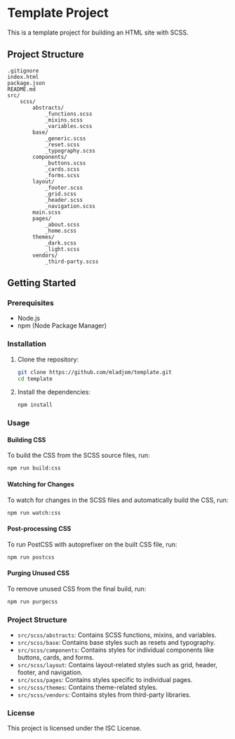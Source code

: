# Template Project

This is a template project for building an HTML site with SCSS.

## Project Structure

```
.gitignore
index.html
package.json
README.md
src/
    scss/
        abstracts/
            _functions.scss
            _mixins.scss
            _variables.scss
        base/
            _generic.scss
            _reset.scss
            _typography.scss
        components/
            _buttons.scss
            _cards.scss
            _forms.scss
        layout/
            _footer.scss
            _grid.scss
            _header.scss
            _navigation.scss
        main.scss
        pages/
            _about.scss
            _home.scss
        themes/
            _dark.scss
            _light.scss
        vendors/
            _third-party.scss
```

## Getting Started

### Prerequisites

- Node.js
- npm (Node Package Manager)

### Installation

1. Clone the repository:
   ```bash
   git clone https://github.com/mladjom/template.git
   cd template
   ```

2. Install the dependencies:
   ```bash
   npm install
   ```

### Usage

#### Building CSS

To build the CSS from the SCSS source files, run:
```bash
npm run build:css
```

#### Watching for Changes

To watch for changes in the SCSS files and automatically build the CSS, run:
```bash
npm run watch:css
```

#### Post-processing CSS

To run PostCSS with autoprefixer on the built CSS file, run:
```bash
npm run postcss
```

#### Purging Unused CSS

To remove unused CSS from the final build, run:
```bash
npm run purgecss
```

### Project Structure

- `src/scss/abstracts`: Contains SCSS functions, mixins, and variables.
- `src/scss/base`: Contains base styles such as resets and typography.
- `src/scss/components`: Contains styles for individual components like buttons, cards, and forms.
- `src/scss/layout`: Contains layout-related styles such as grid, header, footer, and navigation.
- `src/scss/pages`: Contains styles specific to individual pages.
- `src/scss/themes`: Contains theme-related styles.
- `src/scss/vendors`: Contains styles from third-party libraries.

### License

This project is licensed under the ISC License.
